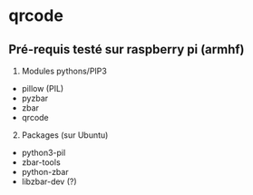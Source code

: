# qrcode
## Pré-requis testé sur raspberry pi (armhf)
1. Modules pythons/PIP3
* pillow (PIL)
* pyzbar
* zbar
* qrcode
2. Packages (sur Ubuntu)
* python3-pil
* zbar-tools 
* python-zbar
* libzbar-dev (?)
